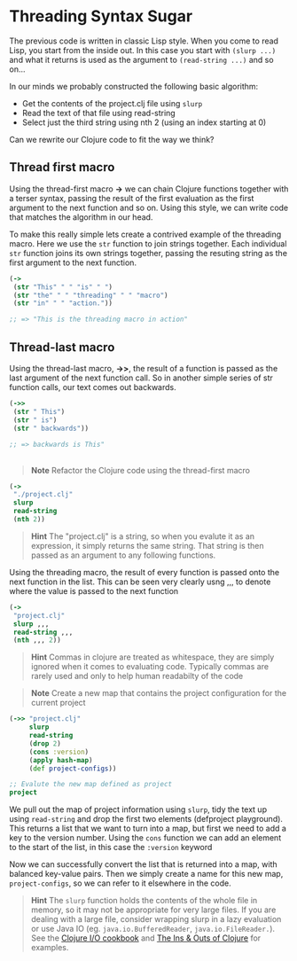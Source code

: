 # Threading Syntax Sugar

  The previous code is written in classic Lisp style.  When you come to read Lisp, you start from the inside out.  In this case you start with `(slurp ...)` and what it returns is used as the argument to `(read-string ...)` and so on...

  In our minds we probably constructed the following basic algorithm:
  * Get the contents of the project.clj file using `slurp`
  * Read the text of that file using read-string
  * Select just the third string using nth 2 (using an index starting at 0)

Can we rewrite our Clojure code to fit the way we think?

## Thread first macro

  Using the thread-first macro **->** we can chain Clojure functions together with a terser syntax, passing the result of the first evaluation as the first argument to the next function and so on.  Using this style, we can write code that matches the algorithm in our head.
  
To make this really simple lets create a contrived example of the threading macro.  Here we use the `str` function to join strings together.  Each individual `str` function joins its own strings together, passing the resuting string as the first argument to the next function.

```clojure
(->
 (str "This" " " "is" " ")
 (str "the" " " "threading" " " "macro")
 (str "in" " " "action."))

;; => "This is the threading macro in action"
```

## Thread-last macro

  Using the thread-last macro, **->>**, the result of a function is passed as the last argument of the next function call.  So in another simple series of str function calls, our text comes out backwards.

```clojure
(->>
 (str " This")
 (str " is")
 (str " backwards"))
 
;; => backwards is This"
```

## 

> **Note** Refactor the Clojure code using the thread-first macro 

<!--sec data-title="Reveal the answer" data-id="answer001" data-collapse=true ces-->

```clojure
(->
 "./project.clj"
 slurp
 read-string
 (nth 2))
```

> **Hint** The "project.clj" is a string, so when you evalute it as an expression, it simply returns the same string.  That string is then passed as an argument to any following functions.

 Using the threading macro, the result of every function is passed onto the next function in the list.  This can be seen very clearly usng ,,, to denote where the value is passed to the next function

```clojure
(->
 "project.clj"
 slurp ,,,
 read-string ,,,
 (nth ,,, 2))
```

> **Hint** Commas in clojure are treated as whitespace, they are simply ignored when it comes to evaluating code.  Typically commas are rarely used and only to help human readabilty of the code

<!--endsec-->



> **Note** Create a new map that contains the project configuration for the current project

<!--sec data-title="Reveal the answer" data-id="answer002" data-collapse=true ces-->

```clojure
(->> "project.clj"
     slurp
     read-string
     (drop 2)
     (cons :version)
     (apply hash-map)
     (def project-configs))

;; Evalute the new map defined as project
project
```

  We pull out the map of project information using `slurp`, tidy the text up using `read-string` and drop the first two elements (defproject playground).  This returns a list that we want to turn into a map, but first we need to add a key to the version number.  Using the `cons` function we can add an element to the start of the list, in this case the `:version` keyword

  Now we can successfully convert the list that is returned into a map, with balanced key-value pairs.  Then we simply create a name for this new map, `project-configs`, so we can refer to it elsewhere in the code.

> **Hint** The `slurp` function holds the contents of the whole file in memory, so it may not be appropriate for very large files.  If you are dealing with a large file, consider wrapping slurp in a lazy evaluation or use Java IO (eg. `java.io.BufferedReader`, `java.io.FileReader.`).  See the [Clojure I/O cookbook](http://nakkaya.com/2010/06/15/clojure-io-cookbook/) and [The Ins & Outs of Clojure](http://blog.isaachodes.io/p/clojure-io-p1/) for examples.

<!--endsec-->
